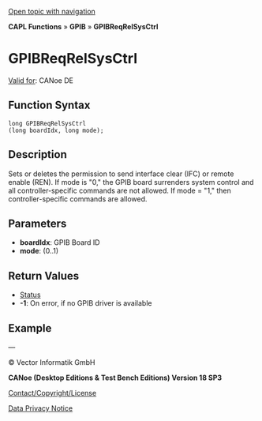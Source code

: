 [Open topic with navigation](../../../../../CANoeDEFamily.htm#Topics/CAPLFunctions/GPIB/Functions/CAPLfunctionGPIBReqRelSysCtrl.md)

**CAPL Functions** » **GPIB** » **GPIBReqRelSysCtrl**

# GPIBReqRelSysCtrl

[Valid for](../../../Shared/FeatureAvailability.md): CANoe DE

## Function Syntax

```
long GPIBReqRelSysCtrl 
(long boardIdx, long mode);
```

## Description

Sets or deletes the permission to send interface clear (IFC) or remote enable (REN). If mode is "0," the GPIB board surrenders system control and all controller-specific commands are not allowed. If mode = "1," then controller-specific commands are allowed.

## Parameters

- **boardIdx**: GPIB Board ID
- **mode**: (0..1)

## Return Values

- [Status](../CAPLfunctionsGPIBStatus.md)
- **-1**: On error, if no GPIB driver is available

## Example

—

© Vector Informatik GmbH

**CANoe (Desktop Editions & Test Bench Editions) Version 18 SP3**

[Contact/Copyright/License](../../../Shared/ContactCopyrightLicense.md)

[Data Privacy Notice](https://www.vector.com/int/en/company/get-info/privacy-policy/)

